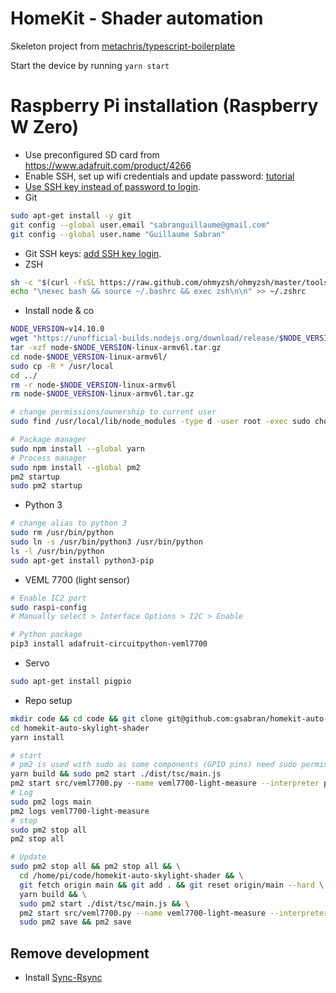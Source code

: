# HomeKit - Shader automation

Skeleton project from [metachris/typescript-boilerplate](https://github.com/metachris/typescript-boilerplate)

Start the device by running `yarn start`

# Raspberry Pi installation (Raspberry W Zero)

- Use preconfigured SD card from https://www.adafruit.com/product/4266
- Enable SSH, set up wifi credentials and update password: [tutorial](https://desertbot.io/blog/setup-pi-zero-w-headless-wifi)
- [Use SSH key instead of password to login](https://serverfault.com/a/2436).
- Git

```bash
sudo apt-get install -y git
git config --global user.email "sabranguillaume@gmail.com"
git config --global user.name "Guillaume Sabran"
```

- Git SSH keys: [add SSH key login](https://docs.github.com/en/github/authenticating-to-github/connecting-to-github-with-ssh/adding-a-new-ssh-key-to-your-github-account).
- ZSH

```bash
sh -c "$(curl -fsSL https://raw.github.com/ohmyzsh/ohmyzsh/master/tools/install.sh)"
echo "\nexec bash && source ~/.bashrc && exec zsh\n\n" >> ~/.zshrc
```

- Install node & co

```bash
NODE_VERSION=v14.10.0
wget "https://unofficial-builds.nodejs.org/download/release/$NODE_VERSION/node-$NODE_VERSION-linux-armv6l.tar.gz"
tar -xzf node-$NODE_VERSION-linux-armv6l.tar.gz
cd node-$NODE_VERSION-linux-armv6l/
sudo cp -R * /usr/local
cd ../
rm -r node-$NODE_VERSION-linux-armv6l
rm node-$NODE_VERSION-linux-armv6l.tar.gz

# change permissions/ownership to current user
sudo find /usr/local/lib/node_modules -type d -user root -exec sudo chown -R $USER: {} +

# Package manager
sudo npm install --global yarn
# Process manager
sudo npm install --global pm2
pm2 startup
sudo pm2 startup
```

- Python 3

```bash
# change alias to python 3
sudo rm /usr/bin/python
sudo ln -s /usr/bin/python3 /usr/bin/python
ls -l /usr/bin/python
sudo apt-get install python3-pip
```

- VEML 7700 (light sensor)

```bash
# Enable IC2 port
sudo raspi-config
# Manually select > Interface Options > I2C > Enable

# Python package
pip3 install adafruit-circuitpython-veml7700
```

- Servo

```bash
sudo apt-get install pigpio
```

- Repo setup

```bash
mkdir code && cd code && git clone git@github.com:gsabran/homekit-auto-skylight-shader.git
cd homekit-auto-skylight-shader
yarn install

# start
# pm2 is used with sudo as some components (GPIO pins) need sudo permissions to be accessed
yarn build && sudo pm2 start ./dist/tsc/main.js
pm2 start src/veml7700.py --name veml7700-light-measure --interpreter python3
# Log
sudo pm2 logs main
pm2 logs veml7700-light-measure
# stop
sudo pm2 stop all
pm2 stop all

# Update
sudo pm2 stop all && pm2 stop all && \
  cd /home/pi/code/homekit-auto-skylight-shader && \
  git fetch origin main && git add . && git reset origin/main --hard \
  yarn build && \
  sudo pm2 start ./dist/tsc/main.js && \
  pm2 start src/veml7700.py --name veml7700-light-measure --interpreter python3 && \
  sudo pm2 save && pm2 save
```

## Remove development

- Install [Sync-Rsync](https://marketplace.visualstudio.com/items?itemName=vscode-ext.sync-rsync)
